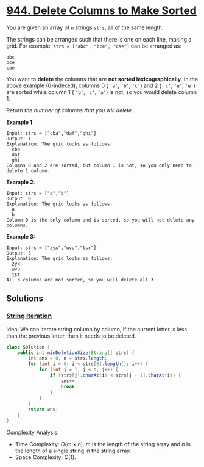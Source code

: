 # [944. Delete Columns to Make Sorted](https://leetcode.com/problems/delete-columns-to-make-sorted/)

You are given an array of `n` strings `strs`, all of the same length.

The strings can be arranged such that there is one on each line, making a grid. For example, `strs = ["abc", "bce", "cae"]` can be arranged as:

```
abc
bce
cae
```

You want to **delete** the columns that are **not sorted lexicographically**. In the above example (0-indexed), columns 0 ( `'a'`, `'b'`, `'c'`) and 2 ( `'c'`, `'e'`, `'e'`) are sorted while column 1 ( `'b'`, `'c'`, `'a'`) is not, so you would delete column 1.

Return _the number of columns that you will delete_.

**Example 1:**

```
Input: strs = ["cba","daf","ghi"]
Output: 1
Explanation: The grid looks as follows:
  cba
  daf
  ghi
Columns 0 and 2 are sorted, but column 1 is not, so you only need to delete 1 column.
```

**Example 2:**

```
Input: strs = ["a","b"]
Output: 0
Explanation: The grid looks as follows:
  a
  b
Column 0 is the only column and is sorted, so you will not delete any columns.
```

**Example 3:**

```
Input: strs = ["zyx","wvu","tsr"]
Output: 3
Explanation: The grid looks as follows:
  zyx
  wvu
  tsr
All 3 columns are not sorted, so you will delete all 3.
```

## Solutions
### [String Iteration](DeleteColumnsToMakeSorted.java)

Idea: We can iterate string column by column, if the current letter is less than the previous letter, then it needs to be deleted.

```java
class Solution {
    public int minDeletionSize(String[] strs) {
        int ans = 0, n = strs.length;
        for (int i = 0; i < strs[0].length(); i++) {
            for (int j = 1; j < n; j++) {
                if (strs[j].charAt(i) < strs[j - 1].charAt(i)) {
                    ans++;
                    break;
                }
            }
        }
        return ans;
    }
}
```

Complexity Analysis:

- Time Complexity: $O(m\times n)$. $m$ is the length of the string array and $n$ is the length of a single string in the string array.
- Space Complexity: $O(1)$.
